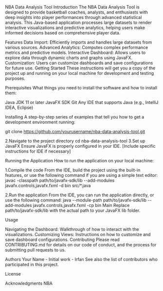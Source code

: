 

NBA Data Analysis Tool
Introduction
The NBA Data Analysis Tool is designed to provide basketball coaches, analysts, and enthusiasts with deep insights into player performances through advanced statistical analysis. This Java-based application processes large datasets to render interactive visualizations and predictive analytics, helping users make informed decisions based on comprehensive player data.

Features
Data Import: Efficiently imports and handles large datasets from various sources.
Advanced Analytics: Computes complex performance metrics and predictive models.
Interactive Dashboard: Allows users to explore data through dynamic charts and graphs using JavaFX.
Customization: Users can customize dashboards and save configurations for future use.
Getting Started
These instructions will get you a copy of the project up and running on your local machine for development and testing purposes.

Prerequisites
What things you need to install the software and how to install them:

Java JDK 11 or later
JavaFX SDK
Git
Any IDE that supports Java (e.g., IntelliJ IDEA, Eclipse)

Installing
A step-by-step series of examples that tell you how to get a development environment running:

git clone https://github.com/yourusername/nba-data-analysis-tool.git

2.Navigate to the project directory
cd nba-data-analysis-tool
3.Set up JavaFX
Ensure JavaFX is properly configured in your IDE. [Include specific instructions for IDE if necessary]

Running the Application
How to run the application on your local machine:

1.Compile the code
From the IDE, build the project using the built-in features, or use the following command if you are using a simple text editor:
javac -classpath path/to/javafx-sdk/lib --add-modules javafx.controls,javafx.fxml -d bin src/*.java

2.Run the application
From the IDE, you can run the application directly, or use the following command:
java --module-path path/to/javafx-sdk/lib --add-modules javafx.controls,javafx.fxml -cp bin Main
Replace path/to/javafx-sdk/lib with the actual path to your JavaFX lib folder.


Usage


Navigating the Dashboard: Walkthrough of how to interact with the visualizations.
Customizing Views: Instructions on how to customize and save dashboard configurations.
Contributing
Please read CONTRIBUTING.md for details on our code of conduct, and the process for submitting pull requests to us.

Authors
Your Name - Initial work - Irfan
See also the list of contributors who participated in this project.

License


Acknowledgments
NBA



